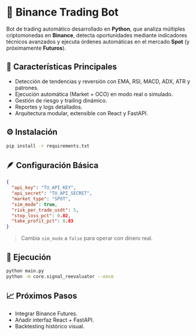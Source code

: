 # 🤖 Binance Trading Bot

Bot de trading automático desarrollado en **Python**, que analiza múltiples criptomonedas en **Binance**, detecta oportunidades mediante indicadores técnicos avanzados y ejecuta órdenes automáticas en el mercado **Spot** (y próximamente **Futuros**).

## 🚀 Características Principales
- Detección de tendencias y reversión con EMA, RSI, MACD, ADX, ATR y patrones.
- Ejecución automática (Market + OCO) en modo real o simulado.
- Gestión de riesgo y trailing dinámico.
- Reportes y logs detallados.
- Arquitectura modular, extensible con React y FastAPI.

## ⚙️ Instalación
```bash
pip install -r requirements.txt
```

## 🪶 Configuración Básica
```json
{
  "api_key": "TU_API_KEY",
  "api_secret": "TU_API_SECRET",
  "market_type": "SPOT",
  "sim_mode": true,
  "risk_per_trade_usdt": 5,
  "stop_loss_pct": 0.02,
  "take_profit_pct": 0.03
}
```

> Cambia `sim_mode` a `false` para operar con dinero real.

## 🧠 Ejecución
```bash
python main.py
python -m core.signal_reevaluator --once
```

## 📈 Próximos Pasos
- Integrar Binance Futures.
- Añadir interfaz React + FastAPI.
- Backtesting histórico visual.
